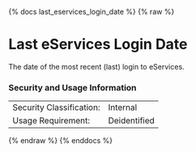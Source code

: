 {% docs last_eservices_login_date %}
{% raw %}

<a name="last_eservices_login_date"></a>
# Last eServices Login Date
The date of the most recent (last) login to eServices.

### Security and Usage Information
|     |     |
| --- | --- |
| Security Classification: | Internal |
| Usage Requirement:       | Deidentified |

{% endraw %}
{% enddocs %}

